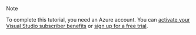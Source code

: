 
> [!NOTE]
> To complete this tutorial, you need an Azure account. You can <a href="https://azure.microsoft.com/pricing/member-offers/msdn-benefits-details/" target="_blank">activate your Visual Studio subscriber benefits</a> or <a href="https://azure.microsoft.com/pricing/free-trial/" target="_blank">sign up for a free trial</a>.
> 
> 

